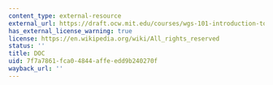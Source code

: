 ```yaml
---
content_type: external-resource
external_url: https://draft.ocw.mit.edu/courses/wgs-101-introduction-to-womens-and-gender-studies-spring-2023/resources/mitwgs_101_s23_homework12_docx/
has_external_license_warning: true
license: https://en.wikipedia.org/wiki/All_rights_reserved
status: ''
title: DOC
uid: 7f7a7861-fca0-4844-affe-edd9b240270f
wayback_url: ''
---
```

